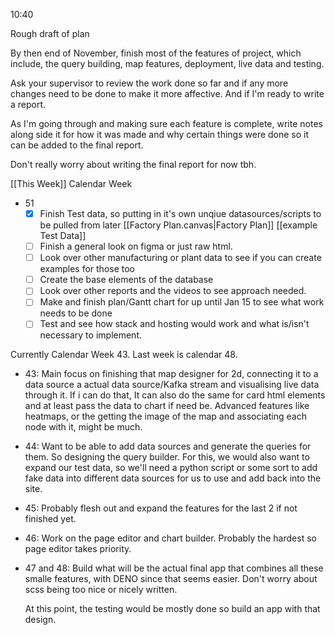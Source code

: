 
10:40 

Rough draft of plan

By then end of November, finish most of the features of project, which include, the query building, map features, deployment, live data and testing.

Ask your supervisor to review the work done so far and if any more changes need to be done to make it more affective. And if I'm ready to write a report.

As I'm going through and making sure each feature is complete, write notes along side it for how it was made and why certain things were done so it can be added to the final report.

Don't really worry about writing the final report for now tbh.

[[This Week]]
Calendar Week 
- 51
  - [x] Finish Test data, so putting in it's own unqiue datasources/scripts to be pulled from later [[Factory Plan.canvas|Factory Plan]] [[example Test Data]]
  - [ ] Finish a general look on figma or just raw html.
  - [ ] Look over other manufacturing or plant data to see if you can create examples for those too
  - [ ] Create the base elements of the database
  - [ ] Look over other reports and the videos to see approach needed.
  - [ ] Make and finish plan/Gantt chart for up until Jan 15 to see what work needs to be done
  - [ ] Test and see how stack and hosting would work and what is/isn't necessary to implement.
 
Currently Calendar Week 43. Last week is calendar 48.

- 43: 
  Main focus on finishing that map designer for 2d, connecting it to a data source a actual data source/Kafka stream and visualising live data through it.
  If i can do that, It can also do the same for card html elements and at least pass the data to chart if need be.
  Advanced features like heatmaps, or the getting the image of the map and associating each node with it, might be much.
  
- 44:
   Want to be able to add data sources and generate the queries for them. So designing the query builder. For this, we would also want to expand our test data, so we'll need a python script or some sort to add fake data into different data sources for us to use and add back into the site.
   
- 45:
  Probably flesh out and expand the features for the last 2 if not finished yet.
  
- 46: 
  Work on the page editor and chart builder. Probably the hardest so page editor takes priority.

- 47 and 48:
  Build what will be the actual final app that combines all these smalle features, with DENO since that seems easier. Don't worry about scss being too nice or nicely written.
  
  At this point, the testing would be mostly done so build an app with that design.
  
  
  

  
  









